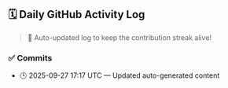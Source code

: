 ## 🗓️ Daily GitHub Activity Log

> 🤖 Auto-updated log to keep the contribution streak alive!

### ✅ Commits

- 🕒 2025-09-27 17:17 UTC — Updated auto-generated content

